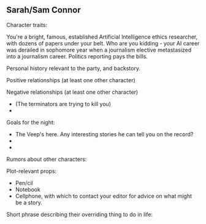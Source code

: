 ## Sarah/Sam Connor

Character traits:

You're a bright, famous, established Artificial Intelligence ethics researcher, with dozens of papers under your belt. Who are you kidding - your AI career was derailed in sophomore year when a journalism elective metastasized into a journalism career. Politics reporting pays the bills.

Personal history relevant to the party, and backstory.

Positive relationships (at least one other character)

Negative relationships (at least one other character)

- (The terminators are trying to kill you)
- 

Goals for the night:

- The Veep's here. Any interesting stories he can tell you on the record?
- 
- 

Rumors about other characters:

Plot-relevant props:

- Pen/cil
- Notebook
- Cellphone, with which to contact your editor for advice on what might be a story.

Short phrase describing their overriding thing to do in life:
